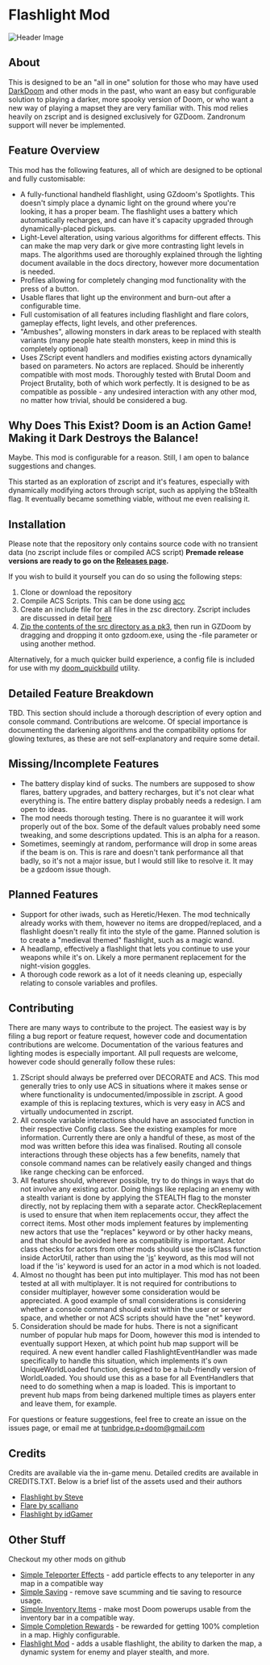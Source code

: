# Flashlight Mod #

![Header Image](https://i.imgur.com/QcBmSj0.png)

## About ##

This is designed to be an "all in one" solution for those who may have used [DarkDoom](https://www.moddb.com/games/doom/addons/dark-doom) and other mods in the past, who want an easy but configurable solution to playing a darker, more spooky version of Doom, or who want a new way of playing a mapset they are very familiar with. This mod relies heavily on zscript and is designed exclusively for GZDoom. Zandronum support will never be implemented.

## Feature Overview ##

This mod has the following features, all of which are designed to be optional and fully customisable:

- A fully-functional handheld flashlight, using GZdoom's Spotlights. This doesn't simply place a dynamic light on the ground where you're looking, it has a proper beam. The flashlight uses a battery which automatically recharges, and can have it's capacity upgraded through dynamically-placed pickups.
- Light-Level alteration, using various algorithms for different effects. This can make the map very dark or give more contrasting light levels in maps. The algorithms used are thoroughly explained through the lighting document available in the docs directory, however more documentation is needed.
- Profiles allowing for completely changing mod functionality with the press of a button.
- Usable flares that light up the environment and burn-out after a configurable time.
- Full customisation of all features including flashlight and flare colors, gameplay effects, light levels, and other preferences.
- "Ambushes", allowing monsters in dark areas to be replaced with stealth variants (many people hate stealth monsters, keep in mind this is completely optional)
- Uses ZScript event handlers and modifies existing actors dynamically based on parameters. No actors are replaced. Should be inherently compatible with most mods. Thoroughly tested with Brutal Doom and Project Brutality, both of which work perfectly. It is designed to be as compatible as possible - any undesired interaction with any other mod, no matter how trivial, should be considered a bug.

## Why Does This Exist? Doom is an Action Game! Making it Dark Destroys the Balance! ##

Maybe. This mod is configurable for a reason. Still, I am open to balance suggestions and changes.

This started as an exploration of zscript and it's features, especially with dynamically modifying actors through script, such as applying the bStealth flag. It eventually became something viable, without me even realising it.

## Installation ##

Please note that the repository only contains source code with no transient data (no zscript include files or compiled ACS script)
**Premade release versions are ready to go on the [Releases page](https://github.com/tunbridgep/doom-flashlight/releases).**

If you wish to build it yourself you can do so using the following steps:

1. Clone or download the repository
2. Compile ACS Scripts. This can be done using [acc](https://zdoom.org/wiki/ACC)
3. Create an include file for all files in the zsc directory. Zscript includes are discussed in detail [here](https://zdoom.org/wiki/ZScript)
4. [Zip the contents of the src directory as a pk3](https://zdoom.org/wiki/Using_ZIPs_as_WAD_replacement), then run in GZDoom by dragging and dropping it onto gzdoom.exe, using the -file parameter or using another method.

Alternatively, for a much quicker build experience, a config file is included for use with my [doom_quickbuild](https://github.com/tunbridgep/doom_quickbuild) utility.

## Detailed Feature Breakdown ##

TBD. This section should include a thorough description of every option and console command. Contributions are welcome. Of special importance is documenting the darkening algorithms and the compatibility options for glowing textures, as these are not self-explanatory and require some detail.

## Missing/Incomplete Features ##

- The battery display kind of sucks. The numbers are supposed to show flares, battery upgrades, and battery recharges, but it's not clear what everything is. The entire battery display probably needs a redesign. I am open to ideas.
- The mod needs thorough testing. There is no guarantee it will work properly out of the box. Some of the default values probably need some tweaking, and some descriptions updated. This is an alpha for a reason.
- Sometimes, seemingly at random, performance will drop in some areas if the beam is on. This is rare and doesn't tank performance all that badly, so it's not a major issue, but I would still like to resolve it. It may be a gzdoom issue though.

## Planned Features ##

- Support for other iwads, such as Heretic/Hexen. The mod technically already works with them, however no items are dropped/replaced, and a flashlight doesn't really fit into the style of the game. Planned solution is to create a "medieval themed" flashlight, such as a magic wand.
- A headlamp, effectively a flashlight that lets you continue to use your weapons while it's on. Likely a more permanent replacement for the night-vision goggles.
- A thorough code rework as a lot of it needs cleaning up, especially relating to console variables and profiles.

## Contributing ##

There are many ways to contribute to the project. The easiest way is by filing a bug report or feature request, however code and documentation contributions are welcome. Documentation of the various features and lighting modes is especially important. All pull requests are welcome, however code should generally follow these rules:

1. ZScript should always be preferred over DECORATE and ACS. This mod generally tries to only use ACS in situations where it makes sense or where functionality is undocumented/impossible in zscript. A good example of this is replacing textures, which is very easy in ACS and virtually undocumented in zscript.
2. All console variable interactions should have an associated function in their respective Config class. See the existing examples for more information. Currently there are only a handful of these, as most of the mod was written before this idea was finalised. Routing all console interactions through these objects has a few benefits, namely that console command names can be relatively easily changed and things like range checking can be enforced.
3. All features should, wherever possible, try to do things in ways that do not involve any existing actor. Doing things like replacing an enemy with a stealth variant is done by applying the STEALTH flag to the monster directly, not by replacing them with a separate actor. CheckReplacement is used to ensure that when item replacements occur, they affect the correct items. Most other mods implement features by implementing new actors that use the "replaces" keyword or by other hacky means, and that should be avoided here as compatibility is important. Actor class checks for actors from other mods should use the isClass function inside ActorUtil, rather than using the '[is](https://zdoom.org/wiki/ZScript_special_words)' keyword, as this mod will not load if the 'is' keyword is used for an actor in a mod which is not loaded.
4. Almost no thought has been put into multiplayer. This mod has not been tested at all with multiplayer. It is not required for contributions to consider multiplayer, however some consideration would be appreciated. A good example of small considerations is considering whether a console command should exist within the user or server space, and whether or not ACS scripts should have the "net" keyword.
5. Consideration should be made for hubs. There is not a significant number of popular hub maps for Doom, however this mod is intended to eventually support Hexen, at which point hub map support will be required. A new event handler called FlashlightEventHandler was made specifically to handle this situation, which implements it's own UniqueWorldLoaded function, designed to be a hub-friendly version of WorldLoaded. You should use this as a base for all EventHandlers that need to do something when a map is loaded. This is important to prevent hub maps from being darkened multiple times as players enter and leave them, for example.

For questions or feature suggestions, feel free to create an issue on the issues page, or email me at tunbridge.p+doom@gmail.com

## Credits ##

Credits are available via the in-game menu. Detailed credits are available in CREDITS.TXT. Below is a brief list of the assets used and their authors

- [Flashlight by Steve](https://forum.zdoom.org/viewtopic.php?t=59429)
- [Flare by scalliano](https://www.realm667.com/index.php/en/item-store-mainmenu-169/others-mainmenu-172/1001-flares#credits)
- [Flashlight by idGamer](https://realm667.com/index.php/en/armory-mainmenu-157-97317/doom-style-mainmenu-158-94349?start=30#description-2)

## Other Stuff ##

Checkout my other mods on github

* [Simple Teleporter Effects](https://github.com/tunbridgep/doom-simpleteleportereffects) - add particle effects to any teleporter in any map in a compatible way
* [Simple Saving](https://github.com/tunbridgep/doom-simplesaving) - remove save scumming and tie saving to resource usage.
* [Simple Inventory Items](https://github.com/tunbridgep/doom-inventoryitems) - make most Doom powerups usable from the inventory bar in a compatible way.
* [Simple Completion Rewards](https://github.com/tunbridgep/doom-simplecompletionrewards) - be rewarded for getting 100% completion in a map. Highly configurable.
* [Flashlight Mod](https://github.com/tunbridgep/doom-flashlight) - adds a usable flashlight, the ability to darken the map, a dynamic system for enemy and player stealth, and more.
